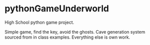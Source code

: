 # pythonGameUnderworld
High School python game project.

Simple game, find the key, avoid the ghosts. 
Cave generation system sourced from in class examples.
Everything else is own work.
